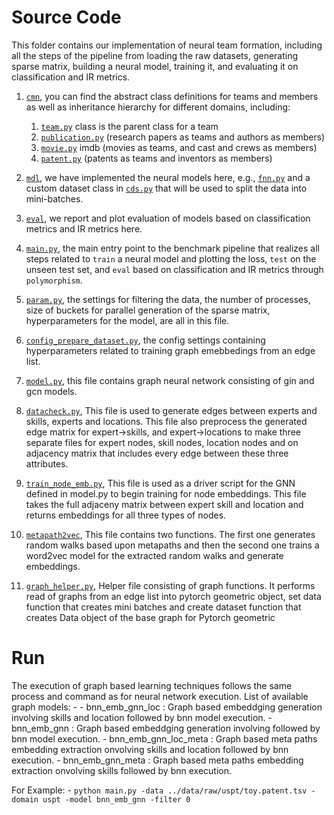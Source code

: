 # Source Code 
This folder contains our implementation of neural team formation, including all the steps of the pipeline from loading the raw datasets, generating sparse matrix, building a neural model, training it, and evaluating it on classification and IR metrics.

1) [``cmn``](./cmn), you can find the abstract class definitions for teams and members as well as inheritance hierarchy for different domains, including:
   1) [``team.py``](./cmn/team.py) class is the parent class for a team 
   2) [``publication.py``](./cmn/publication.py) (research papers as teams and authors as members)
   3) [``movie.py``](./cmn/movie.py) imdb (movies as teams, and cast and crews as members)
   4) [``patent.py``](./cmn/patent.py) (patents as teams and inventors as members)
    
2) [``mdl``](./mdl), we have implemented the neural models here, e.g., [``fnn.py``](./mdl/fnn.py) and a custom dataset class in [``cds.py``](./mdl/cds.py) that will be used to split the data into mini-batches.
3) [``eval``](./eval), we report and plot evaluation of models based on classification metrics and IR metrics here.
4) [``main.py``](./main.py), the main entry point to the benchmark pipeline that realizes all steps related to ``train`` a neural model and plotting the loss, ``test`` on the unseen test set, and ``eval`` based on classification and IR metrics through `polymorphism`.
5) [``param.py``](./param.py), the settings for filtering the data, the number of processes, size of buckets for parallel generation of the sparse matrix, hyperparameters for the model, are all in this file.
6) [``config_prepare_dataset.py``](./config_prepare_dataset.py), the config settings containing hyperparameters related to training graph emebbedings from an edge list.
7) [``model.py``](./model.py), this file contains graph neural network consisting of gin and gcn models.
8) [``datacheck.py``](./datacheck.py), This file is used to generate edges between experts and skills, experts and locations. This file also preprocess the generated edge matrix for expert->skills, and expert->locations to make three separate files for expert nodes, skill nodes, location nodes and on adjacency matrix that includes every edge between these three attributes.
9) [``train_node_emb.py``](./train_node_emb.py), This file is used as a driver script for the GNN defined in model.py to begin training for node embeddings. This file takes the full adjaceny matrix between expert skill and location and returns embeddings for all three types of nodes.
10) [``metapath2vec``](./metapath2vec.py), This file contains two functions. The first one generates random walks based upon metapaths and then the second one trains a word2vec model for the extracted random walks and generate embeddings.
11) [``graph_helper.py``](./graph_helper.py), Helper file consisting of graph functions. It performs read of graphs from an edge list into pytorch geometric object, set data function that creates mini batches and create dataset function that creates Data object of the base graph for Pytorch geometric

# Run

The execution of graph based learning techniques follows the same process and command as for neural network execution. 
List of available graph models: - 
	- bnn_emb_gnn_loc : Graph based embeddging generation involving skills and location followed by bnn model execution.
	- bnn_emb_gnn : Graph based embeddging generation involving followed by bnn model execution.
	- bnn_emb_gnn_loc_meta : Graph based meta paths embedding extraction onvolving skills and location followed by bnn execution.
	- bnn_emb_gnn_meta : Graph based meta paths embedding extraction onvolving skills followed by bnn execution.

For Example: - ``python main.py -data ../data/raw/uspt/toy.patent.tsv -domain uspt -model bnn_emb_gnn -filter 0``

